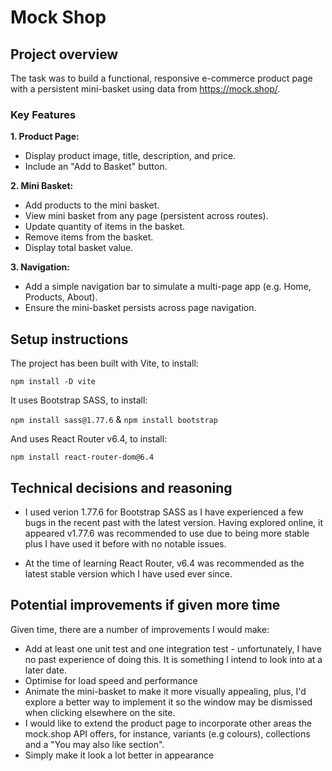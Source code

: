 # Mock Shop

## Project overview

The task was to build a functional, responsive e-commerce product page with a persistent mini-basket using data from https://mock.shop/.

### Key Features

**1. Product Page:**

+ Display product image, title, description, and price.
+ Include an "Add to Basket" button.

**2. Mini Basket:**

+ Add products to the mini basket.
+ View mini basket from any page (persistent across routes).
+ Update quantity of items in the basket.
+ Remove items from the basket.
+ Display total basket value.

**3. Navigation:**

+ Add a simple navigation bar to simulate a multi-page app (e.g. Home, Products, About).
+ Ensure the mini-basket persists across page navigation.

## Setup instructions

The project has been built with Vite, to install:

`npm install -D vite`

It uses Bootstrap SASS, to install:

`npm install sass@1.77.6` & `npm install bootstrap`

And uses React Router v6.4, to install:

`npm install react-router-dom@6.4`

## Technical decisions and reasoning

+ I used verion 1.77.6 for Bootstrap SASS as I have experienced a few bugs in the recent past with the latest version. Having explored online, it appeared v1.77.6 was recommended to use due to being more stable plus I have used it before with no notable issues.

+ At the time of learning React Router, v6.4 was recommended as the latest stable version which I have used ever since.

## Potential improvements if given more time

Given time, there are a number of improvements I would make:

+ Add at least one unit test and one integration test - unfortunately, I have no past experience of doing this. It is something I intend to look into at a later date.
+ Optimise for load speed and performance
+ Animate the mini-basket to make it more visually appealing, plus, I'd explore a better way to implement it so the window may be dismissed when clicking elsewhere on the site.
+ I would like to extend the product page to incorporate other areas the mock.shop API offers, for instance, variants (e.g colours), collections and a "You may also like section".
+ Simply make it look a lot better in appearance